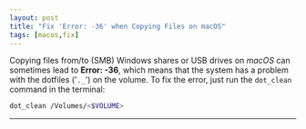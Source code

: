 ```yaml
---
layout: post
title: "Fix 'Error: -36' when Copying Files on macOS"
tags: [macos,fix]
---
```


Copying files from/to (SMB) Windows shares or USB drives on *macOS* can sometimes lead to **Error: -36**, which means that the system has a problem with the dotfiles ('`._`') on the volume.
To fix the error, just run the `dot_clean` command in the terminal:

```bash
dot_clean /Volumes/<$VOLUME>
```

---
